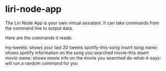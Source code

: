 # liri-node-app

The Liri Node App is your own virtual assistant. It can take commands from the command line to output data. 

Here are the commands it reads:

my-tweets: shows your last 20 tweets
spotify-this-song *insert song name*: shows spotify information on the song you searched
movie-this *insert movie name*: shows movie info on the movie you searched
do-what-it-says: will run a random command for you